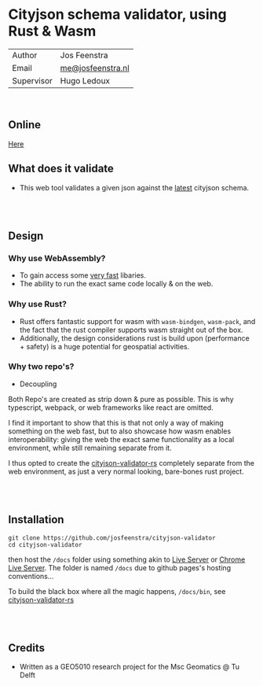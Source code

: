 # Cityjson schema validator, using Rust & Wasm 

| | |
|---|---|
|Author | Jos Feenstra 
|Email | me@josfeenstra.nl  
|Supervisor | Hugo Ledoux

<br>


Online
------
[Here](https://josfeenstra.github.io/cj-val/)


What does it validate 
---------------------
* This web tool validates a given json against the [latest](https://3d.bk.tudelft.nl/schemas/cityjson/1.0.2/cityjson.min.schema.json) cityjson schema.


<br/><br/>

Design
------

### Why use WebAssembly? 

- To gain access some [very fast](https://github.com/Stranger6667/jsonschema-rs) libaries. 
- The ability to run the exact same code locally & on the web.

### Why use Rust?

- Rust offers fantastic support for wasm with `wasm-bindgen`, `wasm-pack`, and the fact that the rust compiler supports wasm straight out of the box. 
- Additionally, the design considerations rust is build upon (performance + safety) is a huge potential for geospatial activities. 


### Why two repo's?

- Decoupling

Both Repo's are created as strip down & pure as possible. This is why typescript, webpack, or web frameworks like react are omitted.

I find it important to show that this is that not only a way of making something on the web fast, but to also showcase how wasm enables interoperability: giving the web the exact same functionality as a local environment, while still remaining separate from it.

I thus opted to create the [cityjson-validator-rs](https://github.com/josfeenstra/cityjson-validator-rs) completely separate from the web environment, as just a very normal looking, bare-bones rust project.



<br/><br/>

Installation
------------

```
git clone https://github.com/josfeenstra/cityjson-validator
cd cityjson-validator
```

then host the `/docs` folder using something akin to [Live Server](https://marketplace.visualstudio.com/items?itemName=ritwickdey.LiveServer) or [Chrome Live Server](https://chrome.google.com/webstore/detail/web-server-for-chrome/ofhbbkphhbklhfoeikjpcbhemlocgigb). The folder is named `/docs` due to github pages's hosting conventions...

To build the black box where all the magic happens, `/docs/bin`, see [cityjson-validator-rs](https://github.com/josfeenstra/cityjson-validator-rs)

<br/><br/>

Credits
-------

- Written as a GEO5010 research project for the Msc Geomatics @ Tu Delft 

